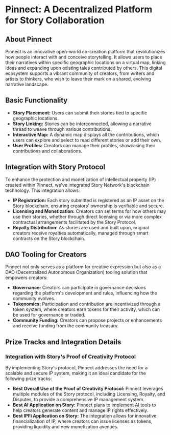 # Pinnect: A Decentralized Platform for Story Collaboration

## About Pinnect

Pinnect is an innovative open-world co-creation platform that revolutionizes how people interact with and conceive storytelling. It allows users to place their narratives within specific geographic locations on a virtual map, linking ideas and expanding upon existing tales contributed by others. This digital ecosystem supports a vibrant community of creators, from writers and artists to thinkers, who wish to leave their mark on a shared, evolving narrative landscape.

## Basic Functionality

- **Story Placement:** Users can submit their stories tied to specific geographic locations.
- **Story Linking:** Stories can be interconnected, allowing a narrative thread to weave through various contributions.
- **Interactive Map:** A dynamic map displays all the contributions, which users can explore and select to read different stories or add their own.
- **User Profiles:** Creators can manage their profiles, showcasing their contributions and collaborations.

## Integration with Story Protocol

To enhance the protection and monetization of intellectual property (IP) created within Pinnect, we've integrated Story Network's blockchain technology. This integration allows:

- **IP Registration:** Each story submitted is registered as an IP asset on the Story blockchain, ensuring creators' ownership is verifiable and secure.
- **Licensing and Monetization:** Creators can set terms for how others may use their stories, whether through direct licensing or via more complex contractual arrangements facilitated by the Story Protocol.
- **Royalty Distribution:** As stories are used and built upon, original creators receive royalties automatically, managed through smart contracts on the Story blockchain.

## DAO Tooling for Creators

Pinnect not only serves as a platform for creative expression but also as a DAO (Decentralized Autonomous Organization) tooling solution that empowers creators:

- **Governance:** Creators can participate in governance decisions regarding the platform's development and rules, influencing how the community evolves.
- **Tokenomics:** Participation and contribution are incentivized through a token system, where creators earn tokens for their activity, which can be used for governance or traded.
- **Community Funding:** Creators can propose projects or enhancements and receive funding from the community treasury.

## Prize Tracks and Integration Details

### Integration with Story's Proof of Creativity Protocol

By implementing Story's protocol, Pinnect addresses the need for a scalable and secure IP system, making it an ideal candidate for the following prize tracks:

- **Best Overall Use of the Proof of Creativity Protocol:** Pinnect leverages multiple modules of the Story protocol, including Licensing, Royalty, and Disputes, to provide a comprehensive IP management system.
- **Best AI Application on Story:** Pinnect plans to implement AI tools to help creators generate content and manage IP rights effectively.
- **Best IPFi Application on Story:** The integration allows for innovative financialization of IP, where creators can issue licenses as tokens, providing liquidity and new monetization avenues.
